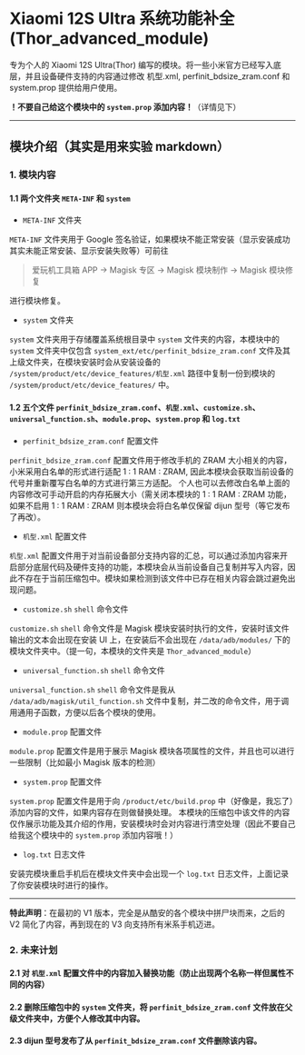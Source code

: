 # Xiaomi 12S Ultra 系统功能补全(Thor_advanced_module)

专为个人的 Xiaomi 12S Ultra(Thor) 编写的模块。将一些小米官方已经写入底层，并且设备硬件支持的内容通过修改 机型.xml, perfinit_bdsize_zram.conf 和 system.prop 提供给用户使用。

**！不要自己给这个模块中的 `system.prop` 添加内容！**（详情见下）

---
## 模块介绍（其实是用来实验 markdown）

### 1. 模块内容

#### 1.1 两个文件夹 `META-INF` 和 `system`

 - `META-INF` 文件夹

`META-INF` 文件夹用于 Google 签名验证，如果模块不能正常安装（显示安装成功其实未能正常安装、显示安装失败等）可前往

> 爱玩机工具箱 APP -> Magisk 专区 -> Magisk 模块制作 -> Magisk 模块修复

进行模块修复。

 - `system` 文件夹

`system` 文件夹用于存储覆盖系统根目录中 `system` 文件夹的内容，本模块中的 `system` 文件夹中仅包含 `system_ext/etc/perfinit_bdsize_zram.conf` 文件及其上级文件夹，在模块安装时会从安装设备的 `/system/product/etc/device_features/机型.xml` 路径中复制一份到模块的 `/system/product/etc/device_features/` 中。

#### 1.2 五个文件 `perfinit_bdsize_zram.conf`、`机型.xml`、`customize.sh`、`universal_function.sh`、`module.prop`、`system.prop` 和 `log.txt`

 - `perfinit_bdsize_zram.conf` 配置文件

`perfinit_bdsize_zram.conf` 配置文件用于修改手机的 ZRAM 大小相关的内容，小米采用白名单的形式进行适配 1 : 1 RAM : ZRAM, 因此本模块会获取当前设备的代号并重新覆写白名单的方式进行第三方适配。
个人也可以去修改白名单上面的内容修改可手动开启的内存拓展大小（需关闭本模块的 1 : 1 RAM : ZRAM 功能，如果不启用 1 : 1 RAM : ZRAM 则本模块会将白名单仅保留 dijun 型号（等它发布了再改）。

 - `机型.xml` 配置文件

`机型.xml` 配置文件用于对当前设备部分支持内容的汇总，可以通过添加内容来开启部分底层代码及硬件支持的功能，本模块会从当前设备自己复制并写入内容，因此不存在于当前压缩包中。模块如果检测到该文件中已存在相关内容会跳过避免出现问题。

 - `customize.sh` `shell` 命令文件

`customize.sh` `shell` 命令文件是 Magisk 模块安装时执行的文件，安装时该文件输出的文本会出现在安装 UI 上，在安装后不会出现在 `/data/adb/modules/` 下的模块文件夹中。（提一句，本模块的文件夹是 `Thor_advanced_module`）

 - `universal_function.sh` `shell` 命令文件

`universal_function.sh` `shell` 命令文件是我从 `/data/adb/magisk/util_function.sh` 文件中复制，并二改的命令文件，用于调用通用子函数，方便以后各个模块的使用。

 - `module.prop` 配置文件

`module.prop` 配置文件是用于展示 Magisk 模块各项属性的文件，并且也可以进行一些限制（比如最小 Magisk 版本的检测）

 - `system.prop` 配置文件

`system.prop` 配置文件是用于向 `/product/etc/build.prop` 中（好像是，我忘了）添加内容的文件，如果内容存在则做替换处理。
本模块的压缩包中该文件的内容仅作展示功能及其介绍的作用，安装模块时会对内容进行清空处理（因此不要自己给我这个模块中的 `system.prop` 添加内容哦！）

 - `log.txt` 日志文件

安装完模块重启手机后在模块文件夹中会出现一个 `log.txt` 日志文件，上面记录了你安装模块时进行的操作。

---
**特此声明**：在最初的 V1 版本，完全是从酷安的各个模块中拼尸块而来，之后的 V2 简化了内容，再到现在的 V3 向支持所有米系手机迈进。

### 2. 未来计划

#### 2.1 对 `机型.xml` 配置文件中的内容加入替换功能（防止出现两个名称一样但属性不同的内容）
#### 2.2 删除压缩包中的 `system` 文件夹，将 `perfinit_bdsize_zram.conf` 文件放在父级文件夹中，方便个人修改其中内容。
#### 2.3  dijun 型号发布了从 `perfinit_bdsize_zram.conf` 文件删除该内容。
